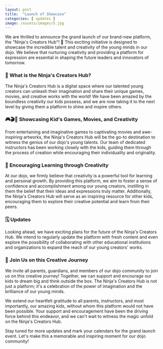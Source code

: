 ```yaml
---
layout: post
title:  "Launch of Showcase"
categories: [ updates ]
image: /assets/images/5.jpg
---
```


We are thrilled to announce the grand launch of our brand-new platform, the "Ninja's Creators Hub"! 🎈 This exciting initiative is designed to showcase the incredible talent and creativity of the young minds in our dojo. We believe that nurturing creativity and providing a platform for expression are essential in shaping the future leaders and innovators of tomorrow.

### 🌟 What is the Ninja's Creators Hub?

The Ninja's Creators Hub is a digital space where our talented young creators can unleash their imagination and share their unique games, movies, and creative works with the world! We have been amazed by the boundless creativity our kids possess, and we are now taking it to the next level by giving them a platform to shine and inspire others.

### 🎮🎬🎨 Showcasing Kid's Games, Movies, and Creativity

From entertaining and imaginative games to captivating movies and awe-inspiring artworks, the Ninja's Creators Hub will be the go-to destination to witness the genius of our dojo's young talents. Our team of dedicated instructors has been working closely with the kids, guiding them through the process of creation while encouraging their individuality and originality.

### 🌈 Encouraging Learning through Creativity

At our dojo, we firmly believe that creativity is a powerful tool for learning and personal growth. By providing this platform, we aim to foster a sense of confidence and accomplishment among our young creators, instilling in them the belief that their ideas and expressions truly matter. Additionally, the Ninja's Creators Hub will serve as an inspiring resource for other kids, encouraging them to explore their creative potential and learn from their peers.

### 🗓️ Updates

Looking ahead, we have exciting plans for the future of the Ninja's Creators Hub. We intend to regularly update the platform with fresh content and even explore the possibility of collaborating with other educational institutions and organizations to expand the reach of our young creators' works.

### 🤝 Join Us on this Creative Journey

We invite all parents, guardians, and members of our dojo community to join us on this creative journey! Together, we can support and encourage our kids to dream big and think outside the box. The Ninja's Creators Hub is not just a platform; it's a celebration of the power of imagination and the brilliance of our young minds.

We extend our heartfelt gratitude to all parents, instructors, and most importantly, our amazing kids, without whom this platform would not have been possible. Your support and encouragement have been the driving force behind this endeavor, and we can't wait to witness the magic unfold on the Ninja's Creators Hub.

Stay tuned for more updates and mark your calendars for the grand launch event. Let's make this a memorable and inspiring moment for our dojo community!